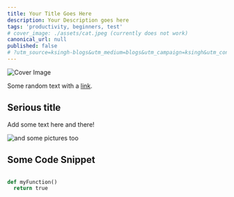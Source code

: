 ```yaml
---
title: Your Title Goes Here
description: Your Description goes here
tags: 'productivity, beginners, test'
# cover_image: ./assets/cat.jpeg (currently does not work)
canonical_url: null
published: false
# ?utm_source=ksingh-blogs&utm_medium=blogs&utm_campaign=ksingh&utm_content=RHD
---
```

![Cover Image](https://images.unsplash.com/photo-1644333192059-10ec15101699)

Some random text with a [link](https://code.visualstudio.com).

## Serious title

Add some text here and there!

![and some pictures too](./assets/cat.jpeg)

## Some Code Snippet

```python

def myFunction()
  return true
```